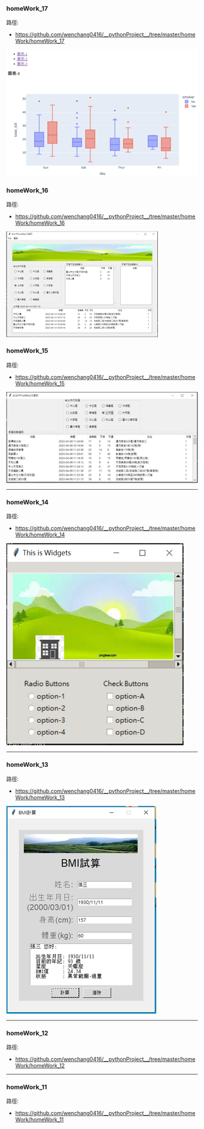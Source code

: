 ### homeWork_17
路徑:
- https://github.com/wenchang0416/__pythonProject__/tree/master/homeWork/homeWork_17

![產生圖片](./homeWork_17/images/homework_17_01.png)

### homeWork_16
路徑:
- https://github.com/wenchang0416/__pythonProject__/tree/master/homeWork/homeWork_16

![產生圖片](./homeWork_16/images/homework_16_021.png)


### homeWork_15
路徑:
- https://github.com/wenchang0416/__pythonProject__/tree/master/homeWork/homeWork_15

![產生圖片](./homeWork_15/images/homework_15_021.jpg)


---
### homeWork_14
路徑:
- https://github.com/wenchang0416/__pythonProject__/tree/master/homeWork/homeWork_14

![產生圖片](./homeWork_14/images/homework_14.PNG)

---
### homeWork_13
路徑:
- https://github.com/wenchang0416/__pythonProject__/tree/master/homeWork/homeWork_13

![產生圖片](./homeWork_13/images/homework_13.PNG)

---
### homeWork_12
路徑:
- https://github.com/wenchang0416/__pythonProject__/tree/master/homeWork/homeWork_12

---
### homeWork_11
路徑:
- https://github.com/wenchang0416/__pythonProject__/tree/master/homeWork/homeWork_11